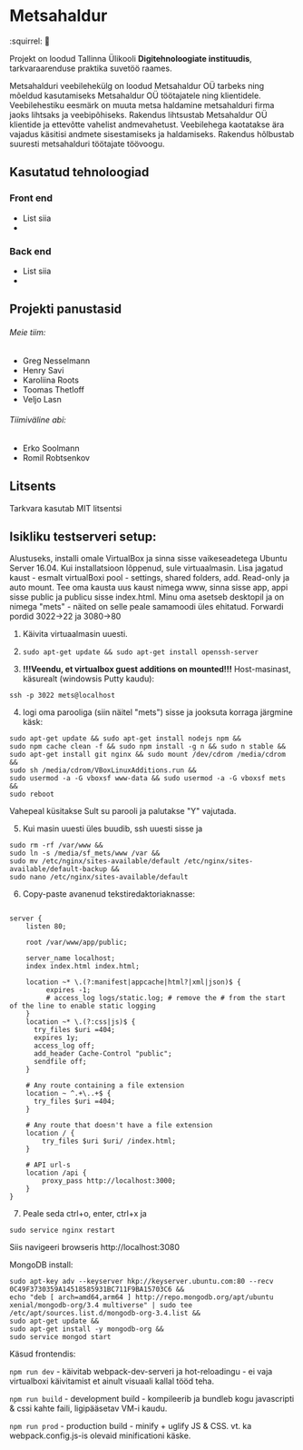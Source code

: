 # Metsahaldur 
:squirrel: :gun:

Projekt on loodud  Tallinna Ülikooli **Digitehnoloogiate instituudis**, tarkvaraarenduse praktika suvetöö raames. 

Metsahalduri veebilehekülg on loodud Metsahaldur OÜ tarbeks ning mõeldud kasutamiseks Metsahaldur OÜ töötajatele ning klientidele. Veebilehestiku eesmärk on muuta metsa haldamine metsahalduri firma jaoks lihtsaks ja veebipõhiseks. Rakendus lihtsustab Metsahaldur OÜ klientide ja ettevõtte vahelist andmevahetust. Veebilehega kaotatakse ära vajadus käsitisi andmete  sisestamiseks ja haldamiseks. Rakendus hõlbustab suuresti metsahalduri töötajate töövoogu. 

## Kasutatud tehnoloogiad
### Front end
* List siia
*
### Back end
* List siia
*

## Projekti panustasid
###### Meie tiim: 
* Greg Nesselmann
* Henry Savi
* Karoliina Roots
* Toomas Thetloff
* Veljo Lasn

###### Tiimiväline abi: 
* Erko Soolmann
* Romil Robtsenkov

## Litsents
Tarkvara kasutab MIT litsentsi

## Isikliku testserveri setup:

Alustuseks, installi omale VirtualBox ja sinna sisse vaikeseadetega Ubuntu Server 16.04.
Kui installatsioon lõppenud, sule virtuaalmasin. Lisa jagatud kaust - esmalt virtualBoxi pool - settings, shared folders, add. Read-only ja auto mount. 
Tee oma kausta uus kaust nimega www, sinna sisse app, appi sisse public ja publicu sisse index.html.
Minu oma asetseb desktopil ja on nimega "mets" - näited on selle peale samamoodi üles ehitatud.
Forwardi pordid 3022->22 ja 3080->80

1) Käivita virtuaalmasin uuesti.

2) `sudo apt-get update && sudo apt-get install openssh-server`

3) **!!!Veendu, et virtualbox guest additions on mounted!!!** Host-masinast, käsurealt (windowsis Putty kaudu):

`ssh -p 3022 mets@localhost`

4) logi oma parooliga (siin näitel "mets") sisse ja jooksuta korraga järgmine käsk:
```
sudo apt-get update && sudo apt-get install nodejs npm &&
sudo npm cache clean -f && sudo npm install -g n && sudo n stable &&
sudo apt-get install git nginx && sudo mount /dev/cdrom /media/cdrom &&
sudo sh /media/cdrom/VBoxLinuxAdditions.run &&
sudo usermod -a -G vboxsf www-data && sudo usermod -a -G vboxsf mets &&
sudo reboot
```

Vahepeal küsitakse Sult su parooli ja palutakse "Y" vajutada.

5) Kui masin uuesti üles buudib, ssh uuesti sisse ja
```
sudo rm -rf /var/www &&
sudo ln -s /media/sf_mets/www /var &&
sudo mv /etc/nginx/sites-available/default /etc/nginx/sites-available/default-backup &&
sudo nano /etc/nginx/sites-available/default
```

6) Copy-paste avanenud tekstiredaktoriaknasse:

```

server {
    listen 80;

    root /var/www/app/public;

    server_name localhost;
    index index.html index.html;

    location ~* \.(?:manifest|appcache|html?|xml|json)$ {
         expires -1;
         # access_log logs/static.log; # remove the # from the start of the line to enable static logging
    }
    location ~* \.(?:css|js)$ {
      try_files $uri =404;
      expires 1y;
      access_log off;
      add_header Cache-Control "public";
      sendfile off;
    }

    # Any route containing a file extension
    location ~ ^.+\..+$ {
      try_files $uri =404;
    }

    # Any route that doesn't have a file extension
    location / {
        try_files $uri $uri/ /index.html;
    }

    # API url-s
    location /api {
        proxy_pass http://localhost:3000;
    }
}
```

7) Peale seda ctrl+o, enter, ctrl+x ja

`sudo service nginx restart`

Siis navigeeri browseris http://localhost:3080


MongoDB install:

```
sudo apt-key adv --keyserver hkp://keyserver.ubuntu.com:80 --recv 0C49F3730359A14518585931BC711F9BA15703C6 &&
echo "deb [ arch=amd64,arm64 ] http://repo.mongodb.org/apt/ubuntu xenial/mongodb-org/3.4 multiverse" | sudo tee /etc/apt/sources.list.d/mongodb-org-3.4.list &&
sudo apt-get update &&
sudo apt-get install -y mongodb-org &&
sudo service mongod start
```

Käsud frontendis:

`npm run dev` - käivitab webpack-dev-serveri ja hot-reloadingu - ei vaja virtualboxi käivitamist et ainult visuaali kallal tööd teha.

`npm run build` - development build - kompileerib ja bundleb kogu javascripti & cssi kahte faili, ligipääsetav VM-i kaudu.

`npm run prod` - production build - minify + uglify JS & CSS. vt. ka webpack.config.js-is olevaid minificationi käske.

